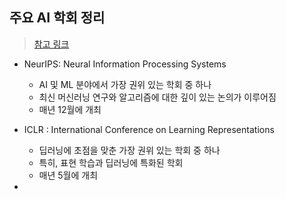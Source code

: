 ## 주요 AI 학회 정리
> [참고 링크](https://scholar.google.co.kr/citations?view_op=top_venues&hl=ko&vq=eng_artificialintelligence)
- NeurIPS: Neural Information Processing Systems
  - AI 및 ML 분야에서 가장 권위 있는 학회 중 하나
  - 최신 머신러닝 연구와 알고리즘에 대한 깊이 있는 논의가 이루어짐
  - 매년 12월에 개최
 
- ICLR : International Conference on Learning Representations
  - 딥러닝에 초점을 맞춘 가장 권위 있는 학회 중 하나
  - 특히, 표현 학습과 딥러닝에 특화된 학회
  - 매년 5월에 개최

- 
